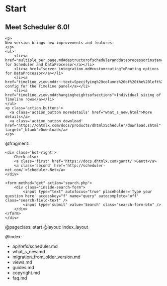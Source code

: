 Start
=====

<div class="newsblock">
    <h2>Meet Scheduler 6.0!</h2>
    
    <p>
    New version brings new improvements and features:
    </p>
    <ul>
        <li><a href="multiple_per_page.md#destructorofscheduleranddataprocessorinstances">Destructors for Scheduler and DataProcessor</a></li>
        <li><a href="server_integration.md#customrouting">Routing options for DataProcessor</a></li>
        <li><a href="timeline_view.md#:~:text=Specifying%20columns%20of%20the%20left%2Dhand%20panel">Columns config for the Timeline panel</a></li>
        <li><a href="timeline_view.md#changingheightsofsections">Individual sizing of Timeline rows</a></li>
    </ul>
    <p class='action_buttons'>
      <a class='action_button moredetails' href="what_s_new.html">More details</a>
      <a class='action_button download' href="https://dhtmlx.com/docs/products/dhtmlxScheduler/download.shtml" target="_blank">Download</a>
    </p>
</div>

<div class='hands'></div>
<div class='tablet'></div>

@fragment: <div class='hot-news'>
	<div class='inside-hot'>
    
    <div class='hot-right'>
    	Check also:
    	<a class='first' href='https://docs.dhtmlx.com/gantt/'>Gantt</a>
    	<a class='second' href='http://scheduler-net.com/'>Scheduler.Net</a>
	</div>
    
    <form method="get" action="search.php">
        <div class="inside-search-form">
            <input type="text" autofocus="true" placeholder='Type your question here' accesskey="f" name="query" autocomplete="off" class="search-field-text" />
            <input type='submit' value='Search' class="search-form-btn" />
        </div>
    </form>
    </div>
</div>



@pageclass: start
@layout: index_layout

@index:
- api/refs/scheduler.md
- what_s_new.md
- migration_from_older_version.md
- views.md
- guides.md
- copyright.md
- faq.md

